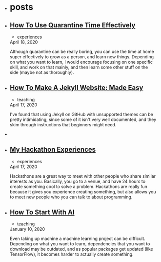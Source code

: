 
<link rel = 'icon' href = "https://themartian117.github.io/favico.ico" type = "image/x-icon">

<ul class="posts">
  <li>
      <h1 id="posts-label">posts</h1>
         </li>
    <li><a class="post-link" href="/blog/teaching/jekyll">
          <h2 class="post-title">How To Use Quarantine Time Effectively</h2>
        </a>
        <div class="post-meta">
          <ul class="post-categories"><li>experiences</li></ul>
          <div class="post-date">
            <i class="icon-calendar"></i>
            April 18, 2020</div>
        </div>
        <div class = "post"><p>Although quarantine can be really boring, you can use the time at home super effectively to grow as a person, and learn new things. Depending on what you want to learn, I would encourage focusing on one specific skill, and work on that mainly, and then learn some other stuff on the side (maybe not as thoroughly). </p></div>
   
   
   
   </li><li><a class="post-link" href="/blog/teaching/jekyll">
          <h2 class="post-title">How To Make A Jekyll Website: Made Easy</h2>
        </a>
        <div class="post-meta">
          <ul class="post-categories"><li>teaching</li></ul>
          <div class="post-date">
            <i class="icon-calendar"></i>
            April 17, 2020</div>
        </div>
        <div class = "post"><p>I've found that using Jekyll on GitHub with unsupported themes can be pretty intimidating, since some of it isn't very well documented, and they skim through instructions that beginners might need. </p></div>  
    
      
  <li><li><a class="post-link" href="/blog/experience/hackathons">
     <h2 class="post-title">My Hackathon Experiences</h2>
        </a>
        <div class="post-meta">
          <ul class="post-categories"><li>experiences</li></ul>
          <div class="post-date">
            <i class="icon-calendar"></i>
            April 17, 2020</div>
        </div>
        <div class = "post"><p>Hackathons are a great way to meet with other people who share similar interests as you. Basically, you go to a venue, and have 24 hours to create something cool to solve a problem. Hackathons are really fun because it gives you experience creating something, but also allows you to meet new people who you can talk to about programming.</p></div>
        
        
   </li><li><a class="post-link" href="/blog/teaching/AI">
          <h2 class="post-title">How To Start With AI</h2>
        </a>
        <div class="post-meta">
          <ul class="post-categories"><li>teaching</li></ul>
          <div class="post-date">
            <i class="icon-calendar"></i>
            January 10, 2020</div>
        </div>
        <div class="post"><p>Even taking up machine a machine learning project can be difficult. Depending on what you want to learn, dependencies that you want to download may be outdated, and as popular packages get updated (like TensorFlow), it becomes harder to actually create something.</p></div> </li>
            


            


